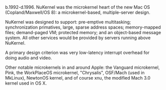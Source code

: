 

b.1992-d.1996. NuKernel was the microkernel heart of the new Mac OS (Copland/Maxwell/OS 8): a microkernel-based, multiple-server design.

NuKernel was designed to support: pre-emptive multitasking; synchronization primatives, large, sparse address spaces; memory-mapped files; demand-paged VM; protected memory; and an object-based message system. All other services would be provided by servers running above NuKernel.

A primary design criterion was very low-latency interrupt overhead for doing audio and video.

Other notable microkernels in and around Apple: the Vanguard microkernel, Pink, the WorkPlaceOS microkernel, "Chrysalis", OSF/Mach (used in MkLinux), NewtonOS kernel, and of course xnu, the modified Mach 3.0 kernel used in OS X.
